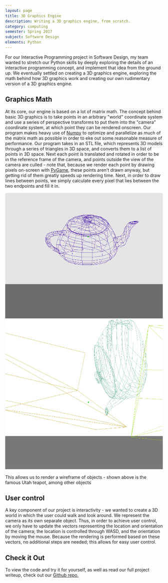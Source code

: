 ```yaml
---
layout: page
title: 3D Graphics Engine
description: Writing a 3D graphics engine, from scratch.
category: computing
semester: Spring 2017
subject: Software Design
elements: Python
---
```


For our Interactive Programming project in Software Design, my team wanted to stretch our Python skills by deeply exploring the details of an interactive programming concept, and implement that idea from the ground up. We eventually settled on creating a 3D graphics engine, exploring the math behind how 3D graphics work and creating our own rudimentary version of a 3D graphics engine.

## Graphics Math

At its core, our engine is based on a lot of matrix math. The concept behind basic 3D graphics is to take points in an arbitrary "world" coordinate system and use a series of perspective transforms to put them into the "camera" coordinate system, at which point they can be rendered onscreen. Our program makes heavy use of [Numpy](http://www.numpy.org/) to optimize and parallelize as much of the matrix math as possible in order to eke out some reasonable measure of performance. Our program takes in an STL file, which represents 3D models through a series of triangles in 3D space, and converts them to a list of points in 3D space. Next each point is translated and rotated in order to be in the reference frame of the camera, and points outside the view of the camera are culled - note that, because we render each point by drawing pixels on-screen with [PyGame](https://www.pygame.org), these points aren't drawn anyway, but getting rid of them greatly speeds up rendering time. Next, in order to draw lines between points, we simply calculate every pixel that lies between the two endpoints and fill it in.

<div class = "row uniform">
  <div class = "6u">
    <span class = "image fit">
      <img src="images/teapot.png">
    </span>
  </div>
  <div class = "6u">
    <span class = "image fit">
      <img src="images/objects.png">
    </span>
  </div>
</div>

This allows us to render a wireframe of objects - shown above is the famous Utah teapot, among other objects

## User control

A key component of our project is interactivity - we wanted to create a 3D world in which the user could walk and look around. We represent the camera as its own separate object. Thus, in order to achieve user control, we only have to update the vectors representing the location and orientation of the camera; the location is controlled through WASD, and the orientation by moving the mouse. Because the rendering is performed based on these vectors, no additional steps are needed; this allows for easy user control.

## Check it Out

To view the code and try it for yourself, as well as read our full project writeup, check out our [Github repo.](https://github.com/mpbrucker/InteractiveProgramming)
